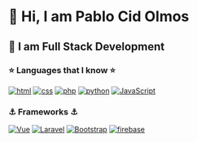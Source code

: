 # :wave: Hi, I am Pablo Cid Olmos 
## :space_invader: I am Full Stack Development

### :star: Languages that I know :star:

[![html][html.com]][html-url] 
[![css][css.com]][css-url] 
[![php][php.com]][php-url] 
[![python][python.com]][python-url] 
[![JavaScript][JavaScript.com]][JavaScript-url] 


### :anchor: Frameworks :anchor:

[![Vue][Vue.js]][Vue-url] 
[![Laravel][Laravel.com]][Laravel-url] 
[![Bootstrap][Bootstrap.com]][Bootstrap-url] 
[![firebase][firebase.com]][firebase-url]


[html.com]: https://img.shields.io/badge/HTML5-E34F26?style=for-the-badge&logo=html5&logoColor=white
[html-url]: https://img.shields.io/badge/HTML5-E34F26?style=for-the-badge&logo=html5&logoColor=white

[css.com]: https://img.shields.io/badge/CSS3-1572B6?style=for-the-badge&logo=css3&logoColor=white
[css-url]: https://img.shields.io/badge/CSS3-1572B6?style=for-the-badge&logo=css3&logoColor=white


[python.com]: https://img.shields.io/badge/Python-FFD43B?style=for-the-badge&logo=python&logoColor=blue
[python-url]: https://www.python.org

[php.com]: https://img.shields.io/badge/PHP-777BB4?style=for-the-badge&logo=php&logoColor=white
[php-url]: https://www.php.net/

[JavaScript.com]: https://img.shields.io/badge/JavaScript-323330?style=for-the-badge&logo=javascript&logoColor=F7DF1E
[JavaScript-url]: https://img.shields.io/badge/JavaScript-323330?style=for-the-badge&logo=javascript&logoColor=F7DF1E

[Vue.js]: https://img.shields.io/badge/Vue.js-35495E?style=for-the-badge&logo=vuedotjs&logoColor=4FC08D
[Vue-url]: https://vuejs.org/

[Laravel.com]: https://img.shields.io/badge/Laravel-FF2D20?style=for-the-badge&logo=laravel&logoColor=white
[Laravel-url]: https://laravel.com

[Bootstrap.com]: https://img.shields.io/badge/Bootstrap-563D7C?style=for-the-badge&logo=bootstrap&logoColor=white
[Bootstrap-url]: https://getbootstrap.com

[firebase.com]:https://img.shields.io/badge/firebase-ffca28?style=for-the-badge&logo=firebase&logoColor=black
[firebase-url]:https://img.shields.io/badge/firebase-ffca28?style=for-the-badge&logo=firebase&logoColor=black
